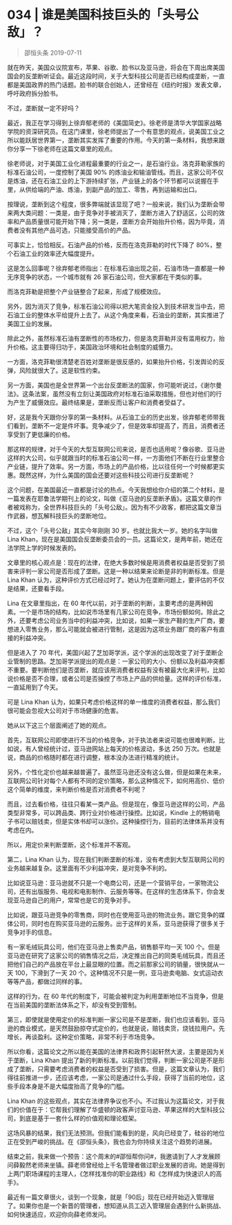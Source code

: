 # 034 | 谁是美国科技巨头的「头号公敌」？
> 邵恒头条
2019-07-11

就在昨天，美国众议院宣布，苹果、谷歌、脸书以及亚马逊，将会在下周出席美国国会的反垄断听证会。最近这段时间，关于大型科技公司是否已经构成垄断，一直都是美国政界的热门话题。脸书的联合创始人，还曾经在《纽约时报》发表文章，呼吁政府拆分脸书。

不过，垄断就一定不好吗？

最近，我正在学习得到上徐弃郁老师的《美国简史》。徐老师是清华大学国家战略学院的资深研究员。在这门课里，徐老师提出了一个有意思的观点，说美国工业之所以能跃居世界第一，垄断其实发挥了重要的作用。今天的第一条材料，我想来跟你分享一下徐老师在这篇文章里的观点。

徐老师说，对于美国工业化进程最重要的行业之一，是石油行业。洛克菲勒家族的标准石油公司，一度控制了美国 90% 的炼油业和输油管线。而且，这家公司不仅是炼油，还在石油工业的上下游持续扩张，产业链上的各个环节都可以说握在手里，从供给端的产油、炼油，到副产品的加工、零售，再到运输和出口。

按理说，垄断到这个程度，很多弊端就该显现了吧？一般来说，我们认为垄断会带来两大类问题：一类是，由于竞争对手被消灭了，垄断方进入了舒适区，公司的效率和产品质量很可能开始下降；另一类是，垄断方会开始抬升价格，因为毕竟，消费者没有其他产品可选，只能接受高价的产品。

可事实上，恰恰相反。石油产品的价格，反而在洛克菲勒的时代下降了 80%，整个石油工业的效率还大幅度提升。

这是怎么回事呢？徐弃郁老师指出：在标准石油出现之前，石油市场一直都是一种无序竞争的状态，一个城市就有 26 家石油公司，但大家都在干类似的事。

而洛克菲勒是把整个产业链整合了起来，形成了规模效应。

另外，因为消灭了竞争，标准石油公司得以把大笔资金投入到技术研发当中去，把石油工业的整体水平给提升上去了。从这个角度来看，石油业的垄断，其实推进了美国工业的发展。

除此之外，虽然标准石油有垄断性的市场权力，但是洛克菲勒并没有滥用权力，抬升价格。这主要得归功于，美国政治环境和社会制度的威慑力。

一方面，洛克菲勒很清楚老百姓对垄断是很反感的，如果抬升价格，引发舆论的反弹，风险就很大了。这是软性约束。

另一方面，美国也是全世界第一个出台反垄断法的国家，你可能听说过，《谢尔曼法》。这条法案，虽然没有立刻让美国政府对标准石油采取措施，但也对他们的行为产生了威慑效应。最终结果是，垄断反而让客户和消费者受益了。

好，这是我今天跟你分享的第一条材料。从石油工业的历史出发，徐弃郁老师带我们看到，垄断不一定是件坏事。竞争减少了，但是效率却提高了，而且，消费者还享受到了更低廉的价格。

那这样的规律，对于今天的大型互联网公司来说，是否也适用呢？像谷歌、亚马逊这样的大公司，似乎就跟当时的标准石油公司一样，一方面他们不断在行业里整合产业链，提升了效率。另一方面，市场上的产品价格，比以往任何一个时候都更实惠。既然这样，为什么美国的国会还要对这些科技公司进行反垄断呢？

这个问题，在美国最近一直都是讨论的热点。今天我想给你介绍的第二个材料，是一篇发表在耶鲁法学期刊上的论文，叫做《亚马逊的反垄断矛盾》。这篇文章的作者被戏称为，全世界科技巨头的「头号公敌」。因为有不少政客，都把这篇文章当作武器，想瓦解科技巨头的垄断地位。

不过，这个「头号公敌」其实今年刚刚 30 岁。也就比我大一岁。她的名字叫做 Lina Khan，现在是美国国会反垄断委员会的一员。这篇论文，是两年前，她还在法学院上学的时候发表的。

文章里的核心观点是：现在的法律，在绝大多数时候是用消费者权益是否受到了损害来评判一家公司是否形成了垄断。这是一种以结果来论断是非的判断标准。但是 Lina Khan 认为，这种评价方式已经过时了。她认为在垄断问题上，要评估的不仅是结果，还要看手段。

Lina 在文章里指出，在 60 年代以前，对于垄断的判断，主要考虑的是两种因素。一个是市场的结构，比如说市场里有几家公司在竞争，市场份额如何。除此之外，还要考虑公司业务当中的利益冲突，比如说，如果一家生产鞋的生产厂商，要想进入零售业务，那么可能就会被进行管制，这是因为这项业务跟厂商的客户有直接的利益冲突。

但是进入了 70 年代，美国兴起了芝加哥学派，这个学派的出现改变了对于垄断企业管制的思路。芝加哥学派提出的观点是：一家公司的大小、份额以及利益冲突都不重要。要判断他们是否垄断，就应该用消费者权益有没有被最大化来评判，比如说价格是否不合理，或者公司是否操控了市场上产品的供给量。这样的评价标准，一直延用到了今天。

可是 Lina Khan 认为，如果只考虑价格这样的单一维度的消费者权益，那么我们很可能会忽视大公司对于市场健康的危害。

她从以下这三个层面阐述了她的观点。

首先，互联网公司即使进行不当的价格竞争，对于执法者来说可能也很难判断。比如说，有人曾经统计过，亚马逊网站上每天的价格波动，多达 250 万次。也就是说，商品的价格随时都在进行调整，根本没办法进行精准的统计。

另外，个性化定价也越来越普遍了。虽然亚马逊还没有这么做，但是如果在未来，互联网公司针对每个人都有不同的定价策略，那么这种情况下，如何用高价、低价这个简单的维度，来判断价格是否对消费者不利呢？

而且，过去看价格，往往只看某一类产品。但是现在，像亚马逊这样的公司，产品类型非常多，可以跨品类、跨行业对价格进行操控。比如说，Kindle 上的畅销电子书可以赔钱卖，但是实体书却可以涨价。这种操控行为，目前的法律体系并没有考虑在内。

所以，用定价来判断垄断，这个标准并不客观。

第二，Lina Khan 认为，现在我们判断垄断的标准，没有考虑到大型互联网公司的业务越来越复杂。这里面有不少利益冲突，是对竞争不利的。

比如说亚马逊：亚马逊就不只是一个电商公司，还是一个营销平台，一家物流公司，还有出版服务、电视和电影制作、云服务等等。在这样的生态体系下，你会发现亚马逊自己的用户，常常也是它的竞争对手。

比如说，跟亚马逊竞争的零售商，同时也在使用亚马逊的物流业务。跟它竞争的媒体公司，同时也在购买亚马逊的云服务。出于这样的关系，亚马逊获得了很多关于竞争对手的信息。

有一家毛绒玩具公司，他们在亚马逊上售卖产品，销售额平均一天 100 个。但是亚马逊在研究了这家公司的销售情况之后，决定推出自己的同类毛绒玩具，而且还把他们自己的产品放在平台上最显眼的位置。而之前那家公司的销量，很快就从一天 100，下滑到了一天 20 个。这种情况不只是一例，亚马逊卖电脑、女式运动衣等等产品，都做过同样的事。

这样的行为，在 60 年代的制度下，可能会被判定为利用垄断地位不当竞争，但是在当前美国的垄断法体系之下，却没有受到管制。

第三，即使就是使用定价的标准判断一家公司是不是垄断，我们也应该看到，亚马逊的商业模式，是天然鼓励掠夺式定价的，也就是说，赔钱卖货，烧钱拉用户。先增长，再谈盈利。这种定价策略，非常不利于市场竞争。

所以你看，这篇论文之所以能在美国的法律界和政界引起轩然大波，主要是因为关于垄断，Lina Khan 提出了新的判断标准。以前我们觉得，判断一家公司是不是形成了垄断，只需要考虑消费者的权益是否受到了损害。但是，这篇文章认为，我们得往前推进一步，还应该考虑，一家公司是通过什么手段，获得了当前的地位，这些手段本身是不是大幅度抬高了竞争的门槛。

Lina Khan 的这些观点，其实在法律界争议也不小。不过我认为这篇论文，对于我们的价值在于：它帮我们理解了华盛顿的政客声讨亚马逊、苹果这样的大型科技公司，到底是基于一套什么样的价值观和理论框架。

这场风暴的结果，我们无法预测。但我们能看到的是，风向已经变了，硅谷的地位正在受到严峻的挑战。在《邵恒头条》，我也会为你持续关注这个趋势的进展。

结束之前，我来做一个预告：这个周末的#邵恒帮你问#，我邀请到了人才发展顾问薛毅然老师来坐镇。薛老师曾经给上千名管理者做过职业发展的咨询。她是得到上两门职场课程的主理人，《怎样找准你的职业路线》和《怎样成为快速识人的高手》。

最近有一篇文章很火，谈到一个现象，就是「90后」现在已经开始迈入管理层了。如果你也是一个新晋的管理者，想知道从员工迈入管理层会遇到什么新挑战、如何快速适应，欢迎你向薛老师发问。

